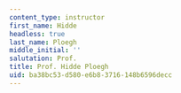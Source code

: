 ```yaml
---
content_type: instructor
first_name: Hidde
headless: true
last_name: Ploegh
middle_initial: ''
salutation: Prof.
title: Prof. Hidde Ploegh
uid: ba38bc53-d580-e6b8-3716-148b6596decc
---
```

